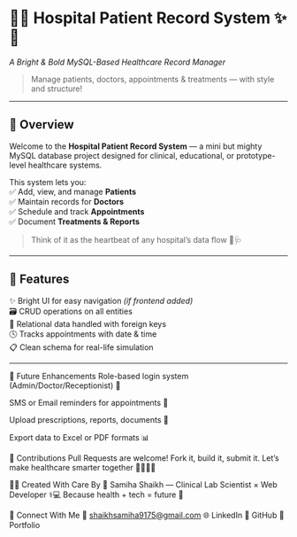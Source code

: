 # 🏥✨ Hospital Patient Record System ✨🏥  
*A Bright & Bold MySQL-Based Healthcare Record Manager*  
> Manage patients, doctors, appointments & treatments — with style and structure!  

---

## 🌟 Overview  
Welcome to the **Hospital Patient Record System** — a mini but mighty MySQL database project designed for clinical, educational, or prototype-level healthcare systems.  

This system lets you:  
✅ Add, view, and manage **Patients**  
✅ Maintain records for **Doctors**  
✅ Schedule and track **Appointments**  
✅ Document **Treatments & Reports**  

> Think of it as the heartbeat of any hospital’s data flow 💉🩺

---

## 🚀 Features  
✨ Bright UI for easy navigation *(if frontend added)*  
🗃️ CRUD operations on all entities  
🧠 Relational data handled with foreign keys  
🕓 Tracks appointments with date & time  
📋 Clean schema for real-life simulation  

---


🔮 Future Enhancements
Role-based login system (Admin/Doctor/Receptionist) 🔐

SMS or Email reminders for appointments 📧

Upload prescriptions, reports, documents 📄

Export data to Excel or PDF formats 📊

🤝 Contributions
Pull Requests are welcome! Fork it, build it, submit it. Let’s make healthcare smarter together 🫱🏽‍🫲🏽

👩‍⚕️ Created With Care By
🧬 Samiha Shaikh — Clinical Lab Scientist × Web Developer ⚕️💻
Because health + tech = future 🚀

🔗 Connect With Me
📧 shaikhsamiha9175@gmail.com
🌐 LinkedIn
🐙 GitHub
🎨 Portfolio

